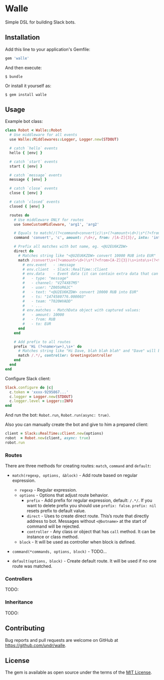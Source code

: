 # Walle

Simple DSL for building Slack bots.

## Installation

Add this line to your application's Gemfile:

```ruby
gem 'walle'
```

And then execute:

```
$ bundle
```

Or install it yourself as:

```
$ gem install walle
```

## Usage

Example bot class:

```ruby
class Robot < Walle::Robot
  # Use middleware for all events
  use Walle::Middlewares::Logger, Logger.new(STDOUT)

  # catch `hello` events
  hello { |env| }

  # catch `start` events
  start { |env| }

  # catch `message` events
  message { |env| }

  # catch `close` events
  close { |env| }

  # catch `closed` events
  closed { |env| }

  routes do
    # Use middleware ONLY for routes
    use SomeCustomMidleware, 'arg1', 'arg2'

    # Equals to match(/(?<command>convert|c)\s+(?<amount>\d+)\s*(?<from>[A-Z]{3})\s+into\s+(?<to>[A-Z]{3})/, controller: CurrencyConvertor)
    command 'convert', 'c', amount: /\d+/, from: /[A-Z]{3}/, into: 'into', to: /[A-Z]{3}/, delimiter: /\s+/, controller: CurrencyConvertor

    # Prefix all matches with bot name, eg. <@U2EU6KZDW>
    direct do
      # Matches string like "<@U2EU6KZDW> convert 10000 RUB into EUR"
      match /convert\s+(?<amount>\d+)\s*(?<from>[A-Z]{3})\s+into\s+(?<to>[A-Z]{3})/ do |env|
        # env.event   - :message
        # env.client  - Slack::RealTime::Client
        # env.data    - Event data (it can contain extra data that can be added in middlewares)
        #   - type: "message"
        #   - channel: "V2T4X87M5"
        #   - user: "Z005UR62C"
        #   - text: "<@U2EU6KZDW> convert 10000 RUB into EUR"
        #   - ts: "1474580776.000003"
        #   - team: "T020WVADD"
        #   - ...
        # env.matches - MatchData object with captured values:
        #   - amount: 10000
        #   - from: RUB
        #   - to: EUR
      end
    end

    # Add prefix to all routes
    prefix 'Hi (?<name>\w+),\s+' do
      # Matches string like "Hi Dave, blah blah blah" and "Dave" will be captured in env.matches[:name]
      match /.*/, controller: GreetingsController
    end
  end
end
```

Configure Slack client:

```ruby
Slack.configure do |c|
  c.token = 'xxxx-9295867...'
  c.logger = Logger.new(STDOUT)
  c.logger.level = Logger::INFO
end
```

And run the bot: `Robot.run`, `Robot.run(async: true)`.

Also you can manually create the bot and give to him a prepared client:

```ruby
client = Slack::RealTime::Client.new(options)
robot  = Robot.new(client, async: true)
robot.run
```

### Routes

There are three methods for creating routes: `match`, `command` and `default`:

- `match(regexp, options, &block)` - Add route based on regular expression.
  - `regexp` - Regular expression.
  - `options` - Options that adjust route behavior.
    - `prefix` - Add prefix for regular expression, default: `/.*/`. If you want to delete prefix you should use `prefix: false`. `prefix: nil` resets prefix to default value.
    - `direct` -  Uses to create direct route. This’s route that directly address to bot. Messages without `<@botname>` at the start of command will be rejected.
    - `controller` - Any class or object that has `call` method. It can be instance or class method.
  - `block` - It will be used as controller when block is defined.


- `command(*commands, options, block)` - TODO...

- `default(options, block)` - Create default route. It will be used if no one route was matched.

### Controllers

TODO:

### Inheritance

TODO:

## Contributing

Bug reports and pull requests are welcome on GitHub at https://github.com/undr/walle.

## License

The gem is available as open source under the terms of the [MIT License](http://opensource.org/licenses/MIT).
